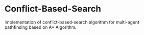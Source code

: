 # Conflict-Based-Search
Implementation of conflict-based-search algorithm for multi-agent pathfinding based on A* Algorithm.
